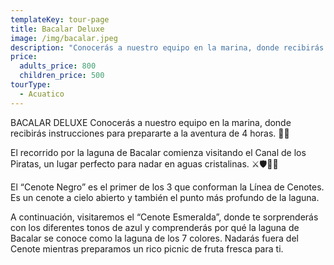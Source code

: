 ```yaml
---
templateKey: tour-page
title: Bacalar Deluxe
image: /img/bacalar.jpeg
description: "Conocerás a nuestro equipo en la marina, donde recibirás instrucciones para prepararte a la aventura de 4 horas. \U0001F6A4\U0001F30A  El recorrido por la laguna de Bacalar comienza visitando el Canal de los Piratas, un lugar perfecto para nadar en aguas cristalinas. ⚔\U0001F6E1\U0001F3F4‍☠‍  El “Cenote Negro” es el primer de los 3 que conforman la Línea de Cenotes. Es un cenote a cielo abierto y también el punto más profundo de la laguna.   A continuación, visitaremos el “Cenote Esmeralda”, donde te sorprenderás con los diferentes tonos de azul y comprenderás por qué la laguna de Bacalar se conoce como la laguna de los 7 colores. Nadarás fuera del Cenote mientras preparamos un rico picnic de fruta fresca para ti.   Nuestro siguiente punto es el “Cenote Cocalitos”, hogar de estromatolitos, que se conocen como piedras vivas y se consideran la forma de vida más antigua del planeta.   Finalmente, conocerás la isla de las aves, donde podrás relajarte y nadar.  El recorrido es español y en inglés.   HORA DE INICIO: 12 PM, favor de llegar 30 minutos antes  DURACIÓN: 3.5 horas a 4 horas  INCLUYE Bebidas: tequila, cerveza, jugo, refrescos y agua Fruta y botanas Chalecos salvavidas Guía bilingüe  $800 pesos por persona,  Niños menores de 5 años no pagan De 6 a 9 años pagan $500 De 10 años en adelante pagan completo."
price:
  adults_price: 800
  children_price: 500
tourType:
  - Acuatico
---
```

BACALAR DELUXE Conocerás a nuestro equipo en la marina, donde recibirás instrucciones para prepararte a la aventura de 4 horas. 🚤🌊

El recorrido por la laguna de Bacalar comienza visitando el Canal de los Piratas, un lugar perfecto para nadar en aguas cristalinas. ⚔🛡🏴‍☠‍

El “Cenote Negro” es el primer de los 3 que conforman la Línea de Cenotes. Es un cenote a cielo abierto y también el punto más profundo de la laguna. 

A continuación, visitaremos el “Cenote Esmeralda”, donde te sorprenderás con los diferentes tonos de azul y comprenderás por qué la laguna de Bacalar se conoce como la laguna de los 7 colores. Nadarás fuera del Cenote mientras preparamos un rico picnic de fruta fresca para ti.
